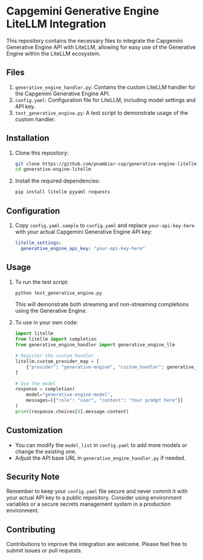# Capgemini Generative Engine LiteLLM Integration

This repository contains the necessary files to integrate the Capgemini Generative Engine API with LiteLLM, allowing for easy use of the Generative Engine within the LiteLLM ecosystem.

## Files

1. `generative_engine_handler.py`: Contains the custom LiteLLM handler for the Capgemini Generative Engine API.
2. `config.yaml`: Configuration file for LiteLLM, including model settings and API key.
3. `test_generative_engine.py`: A test script to demonstrate usage of the custom handler.

## Installation

1. Clone this repository:
   ```sh
   git clone https://github.com/pnambiar-cap/generative-engine-litellm.git
   cd generative-engine-litellm
   ```

2. Install the required dependencies:
   ```sh
   pip install litellm pyyaml requests
   ```

## Configuration

1. Copy `config.yaml.sample` to `config.yaml` and replace `your-api-key-here` with your actual Capgemini Generative Engine API key:
   ```yaml
   litellm_settings:
     generative_engine_api_key: "your-api-key-here"
   ```

## Usage

1. To run the test script:
   ```sh
   python test_generative_engine.py
   ```
   This will demonstrate both streaming and non-streaming completions using the Generative Engine.

2. To use in your own code:
   ```python
   import litellm
   from litellm import completion
   from generative_engine_handler import generative_engine_llm

   # Register the custom handler
   litellm.custom_provider_map = [
       {"provider": "generative-engine", "custom_handler": generative_engine_llm}
   ]

   # Use the model
   response = completion(
       model="generative-engine-model",
       messages=[{"role": "user", "content": "Your prompt here"}]
   )
   print(response.choices[0].message.content)
   ```

## Customization

- You can modify the `model_list` in `config.yaml` to add more models or change the existing one.
- Adjust the API base URL in `generative_engine_handler.py` if needed.

## Security Note

Remember to keep your `config.yaml` file secure and never commit it with your actual API key to a public repository. Consider using environment variables or a secure secrets management system in a production environment.

## Contributing

Contributions to improve the integration are welcome. Please feel free to submit issues or pull requests.



